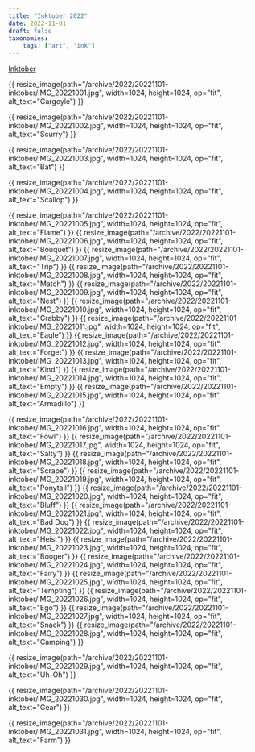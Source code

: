 ```yaml
---
title: "Inktober 2022"
date: 2022-11-01
draft: false
taxonomies:
    tags: ["art", "ink"]
---
```


[Inktober](https://inktober.com/)

 {{ resize_image(path="/archive/2022/20221101-inktober/IMG_20221001.jpg", width=1024, height=1024, op="fit", alt_text="Gargoyle") }}

 {{ resize_image(path="/archive/2022/20221101-inktober/IMG_20221002.jpg", width=1024, height=1024, op="fit", alt_text="Scurry") }}

 {{ resize_image(path="/archive/2022/20221101-inktober/IMG_20221003.jpg", width=1024, height=1024, op="fit", alt_text="Bat") }}

 {{ resize_image(path="/archive/2022/20221101-inktober/IMG_20221004.jpg", width=1024, height=1024, op="fit", alt_text="Scallop") }}

 {{ resize_image(path="/archive/2022/20221101-inktober/IMG_20221005.jpg", width=1024, height=1024, op="fit", alt_text="Flame") }}
 {{ resize_image(path="/archive/2022/20221101-inktober/IMG_20221006.jpg", width=1024, height=1024, op="fit", alt_text="Bouquet") }}
 {{ resize_image(path="/archive/2022/20221101-inktober/IMG_20221007.jpg", width=1024, height=1024, op="fit", alt_text="Trip") }}
 {{ resize_image(path="/archive/2022/20221101-inktober/IMG_20221008.jpg", width=1024, height=1024, op="fit", alt_text="Match") }}
 {{ resize_image(path="/archive/2022/20221101-inktober/IMG_20221009.jpg", width=1024, height=1024, op="fit", alt_text="Nest") }}
 {{ resize_image(path="/archive/2022/20221101-inktober/IMG_20221010.jpg", width=1024, height=1024, op="fit", alt_text="Crabby") }}
 {{ resize_image(path="/archive/2022/20221101-inktober/IMG_20221011.jpg", width=1024, height=1024, op="fit", alt_text="Eagle") }}
 {{ resize_image(path="/archive/2022/20221101-inktober/IMG_20221012.jpg", width=1024, height=1024, op="fit", alt_text="Forget") }}
 {{ resize_image(path="/archive/2022/20221101-inktober/IMG_20221013.jpg", width=1024, height=1024, op="fit", alt_text="Kind") }}
 {{ resize_image(path="/archive/2022/20221101-inktober/IMG_20221014.jpg", width=1024, height=1024, op="fit", alt_text="Empty") }}
 {{ resize_image(path="/archive/2022/20221101-inktober/IMG_20221015.jpg", width=1024, height=1024, op="fit", alt_text="Armadillo") }}

 {{ resize_image(path="/archive/2022/20221101-inktober/IMG_20221016.jpg", width=1024, height=1024, op="fit", alt_text="Fowl") }}
 {{ resize_image(path="/archive/2022/20221101-inktober/IMG_20221017.jpg", width=1024, height=1024, op="fit", alt_text="Salty") }}
 {{ resize_image(path="/archive/2022/20221101-inktober/IMG_20221018.jpg", width=1024, height=1024, op="fit", alt_text="Scrape") }}
 {{ resize_image(path="/archive/2022/20221101-inktober/IMG_20221019.jpg", width=1024, height=1024, op="fit", alt_text="Ponytail") }}
 {{ resize_image(path="/archive/2022/20221101-inktober/IMG_20221020.jpg", width=1024, height=1024, op="fit", alt_text="Bluff") }}
 {{ resize_image(path="/archive/2022/20221101-inktober/IMG_20221021.jpg", width=1024, height=1024, op="fit", alt_text="Bad Dog") }}
 {{ resize_image(path="/archive/2022/20221101-inktober/IMG_20221022.jpg", width=1024, height=1024, op="fit", alt_text="Heist") }}
 {{ resize_image(path="/archive/2022/20221101-inktober/IMG_20221023.jpg", width=1024, height=1024, op="fit", alt_text="Booger") }}
 {{ resize_image(path="/archive/2022/20221101-inktober/IMG_20221024.jpg", width=1024, height=1024, op="fit", alt_text="Fairy") }}
 {{ resize_image(path="/archive/2022/20221101-inktober/IMG_20221025.jpg", width=1024, height=1024, op="fit", alt_text="Tempting") }}
 {{ resize_image(path="/archive/2022/20221101-inktober/IMG_20221026.jpg", width=1024, height=1024, op="fit", alt_text="Ego") }}
 {{ resize_image(path="/archive/2022/20221101-inktober/IMG_20221027.jpg", width=1024, height=1024, op="fit", alt_text="Snack") }}
 {{ resize_image(path="/archive/2022/20221101-inktober/IMG_20221028.jpg", width=1024, height=1024, op="fit", alt_text="Camping") }}

 {{ resize_image(path="/archive/2022/20221101-inktober/IMG_20221029.jpg", width=1024, height=1024, op="fit", alt_text="Uh-Oh") }}

 {{ resize_image(path="/archive/2022/20221101-inktober/IMG_20221030.jpg", width=1024, height=1024, op="fit", alt_text="Gear") }}

 {{ resize_image(path="/archive/2022/20221101-inktober/IMG_20221031.jpg", width=1024, height=1024, op="fit", alt_text="Farm") }}
